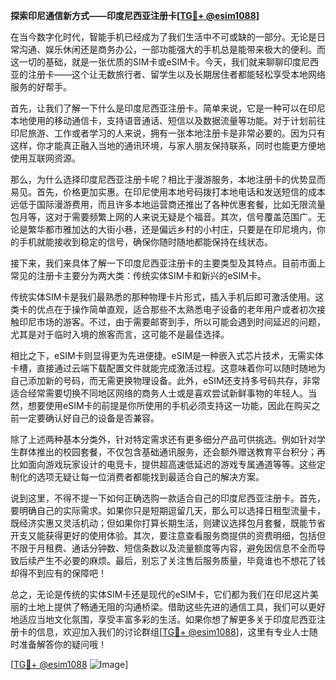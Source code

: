 **探索印尼通信新方式——印度尼西亚注册卡[[TG💪+ @esim1088](https://t.me/s/esim1088)]**

在当今数字化时代，智能手机已经成为了我们生活中不可或缺的一部分。无论是日常沟通、娱乐休闲还是商务办公，一部功能强大的手机总是能带来极大的便利。而这一切的基础，就是一张优质的SIM卡或eSIM卡。今天，我们就来聊聊印度尼西亚的注册卡——这个让无数旅行者、留学生以及长期居住者都能轻松享受本地网络服务的好帮手。

首先，让我们了解一下什么是印度尼西亚注册卡。简单来说，它是一种可以在印尼本地使用的移动通信卡，支持语音通话、短信以及数据流量等功能。对于计划前往印尼旅游、工作或者学习的人来说，拥有一张本地注册卡是非常必要的。因为只有这样，你才能真正融入当地的通讯环境，与家人朋友保持联系，同时也能更方便地使用互联网资源。

那么，为什么选择印度尼西亚注册卡呢？相比于漫游服务，本地注册卡的优势显而易见。首先，价格更加实惠。在印尼使用本地号码拨打本地电话和发送短信的成本远低于国际漫游费用，而且许多本地运营商还推出了各种优惠套餐，比如无限流量包月等，这对于需要频繁上网的人来说无疑是个福音。其次，信号覆盖范围广。无论是繁华都市雅加达的大街小巷，还是偏远乡村的小村庄，只要是在印尼境内，你的手机就能接收到稳定的信号，确保你随时随地都能保持在线状态。

接下来，我们来具体了解一下印度尼西亚注册卡的主要类型及其特点。目前市面上常见的注册卡主要分为两大类：传统实体SIM卡和新兴的eSIM卡。

传统实体SIM卡是我们最熟悉的那种物理卡片形式，插入手机后即可激活使用。这类卡的优点在于操作简单直观，适合那些不太熟悉电子设备的老年用户或者初次接触印尼市场的游客。不过，由于需要邮寄到手，所以可能会遇到时间延迟的问题，尤其是对于临时入境的旅客而言，这可能不是最佳选择。

相比之下，eSIM卡则显得更为先进便捷。eSIM是一种嵌入式芯片技术，无需实体卡槽，直接通过云端下载配置文件就能完成激活过程。这意味着你可以随时随地为自己添加新的号码，而无需更换物理设备。此外，eSIM还支持多号码共存，非常适合经常需要切换不同地区网络的商务人士或是喜欢尝试新鲜事物的年轻人。当然，想要使用eSIM卡的前提是你所使用的手机必须支持这一功能，因此在购买之前一定要确认好自己的设备是否兼容。

除了上述两种基本分类外，针对特定需求还有更多细分产品可供挑选。例如针对学生群体推出的校园套餐，不仅包含基础通讯服务，还会额外赠送教育平台积分；再比如面向游戏玩家设计的电竞卡，提供超高速低延迟的游戏专属通道等等。这些定制化的选项无疑让每一位消费者都能找到最适合自己的解决方案。

说到这里，不得不提一下如何正确选购一款适合自己的印度尼西亚注册卡。首先，要明确自己的实际需求。如果你只是短期逗留几天，那么可以选择日租型流量卡，既经济实惠又灵活机动；但如果你打算长期生活，则建议选择包月套餐，既能节省开支又能获得更好的使用体验。其次，要注意查看服务商提供的资费明细，包括但不限于月租费、通话分钟数、短信条数以及流量额度等内容，避免因信息不全而导致后续产生不必要的麻烦。最后，别忘了关注售后服务质量，毕竟谁也不想花了钱却得不到应有的保障吧！

总之，无论是传统的实体SIM卡还是现代的eSIM卡，它们都为我们在印尼这片美丽的土地上提供了畅通无阻的沟通桥梁。借助这些先进的通信工具，我们可以更好地适应当地文化氛围，享受丰富多彩的生活。如果你想了解更多关于印度尼西亚注册卡的信息，欢迎加入我们的讨论群组[[TG💪+ @esim1088](https://t.me/s/esim1088)]，这里有专业人士随时准备解答你的疑问哦！

[[TG💪+ @esim1088](https://t.me/s/esim1088) ![Image](https://i.postimg.cc/4NQfJmqS/Snipaste-2025-05-13-00-14-12.png)]